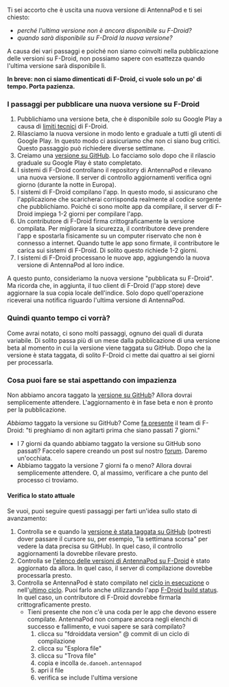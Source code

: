 Ti sei accorto che è uscita una nuova versione di AntennaPod e ti sei chiesto:

* *perché l'ultima versione non è ancora disponibile su F-Droid?*
* *quando sarà disponibile su F-Droid la nuova versione?*

A causa dei vari passaggi e poiché non siamo coinvolti nella pubblicazione delle versioni su F-Droid, non possiamo sapere con esattezza quando l'ultima versione sarà disponibile lì.

**In breve: non ci siamo dimenticati di F-Droid, ci vuole solo un po' di tempo. Porta pazienza.**

### I passaggi per pubblicare una nuova versione su F-Droid

1. Pubblichiamo una versione beta, che è disponibile *solo* su Google Play a causa di [limiti tecnici](/documentation/general/beta#f-droid) di F-Droid.
1. Rilasciamo la nuova versione in modo lento e graduale a tutti gli utenti di Google Play. In questo modo ci assicuriamo che non ci siano bug critici. Questo passaggio può richiedere diverse settimane.
1. Creiamo una [versione su GitHub](https://github.com/AntennaPod/AntennaPod/releases). Lo facciamo solo dopo che il rilascio graduale su Google Play è stato completato.
1. I sistemi di F-Droid controllano il repository di AntennaPod e rilevano una nuova versione. Il server di controllo aggiornamenti verifica ogni giorno (durante la notte in Europa).
1. I sistemi di F-Droid compilano l'app. In questo modo, si assicurano che l'applicazione che scaricherai corrisponda realmente al codice sorgente che pubblichiamo. Poiché ci sono molte app da compilare, il server di F-Droid impiega 1-2 giorni per compilare l'app.
1. Un contributore di F-Droid firma crittograficamente la versione compilata. Per migliorare la sicurezza, il contributore deve prendere l'app e spostarla fisicamente su un computer riservato che non è connesso a internet. Quando tutte le app sono firmate, il contributore le carica sui sistemi di F-Droid. Di solito questo richiede 1-2 giorni.
1. I sistemi di F-Droid processano le nuove app, aggiungendo la nuova versione di AntennaPod al loro indice.

A questo punto, consideriamo la nuova versione "pubblicata su F-Droid". Ma ricorda che, in aggiunta, il tuo client di F-Droid (l'app store) deve aggiornare la sua copia locale dell'indice. Solo dopo quell'operazione riceverai una notifica riguardo l'ultima versione di AntennaPod.

### Quindi quanto tempo ci vorrà?

Come avrai notato, ci sono molti passaggi, ognuno dei quali di durata variabile. Di solito passa più di un mese dalla pubblicazione di una versione beta al momento in cui la versione viene taggata su GitHub. Dopo che la versione è stata taggata, di solito F-Droid ci mette dai quattro ai sei giorni per processarla.

### Cosa puoi fare se stai aspettando con impazienza

Non abbiamo ancora taggato la [versione su GitHub](https://github.com/AntennaPod/AntennaPod/releases)? Allora dovrai semplicemente attendere. L'aggiornamento è in fase beta e non è pronto per la pubblicazione.

*Abbiamo* taggato la versione su GitHub? Come [fa presente](https://gitlab.com/fdroid/wiki/-/wikis/FAQ#how-long-does-it-take-for-my-app-to-show-up-on-website-and-client) il team di F-Droid: "ti preghiamo di non agitarti prima che siano passati 7 giorni."

* I 7 giorni da quando abbiamo taggato la versione su GitHub sono passati? Faccelo sapere creando un post sul nostro [forum](https://forum.antennapod.org/). Daremo un'occhiata.
* Abbiamo taggato la versione 7 giorni fa o meno? Allora dovrai semplicemente attendere. O, al massimo, verificare a che punto del processo ci troviamo.

#### Verifica lo stato attuale

Se vuoi, puoi seguire questi passaggi per farti un'idea sullo stato di avanzamento:

1. Controlla se e quando la [versione è stata taggata su GitHub](https://github.com/AntennaPod/AntennaPod/releases/latest) (potresti dover passare il cursore su, per esempio, "la settimana scorsa" per vedere la data precisa su GitHub). In quel caso, il controllo aggiornamenti la dovrebbe rilevare presto.
1. Controlla se [l'elenco delle versioni di AntennaPod su F-Droid](https://gitlab.com/fdroid/fdroiddata/-/commits/master/metadata/de.danoeh.antennapod.yml?author=checkupdates%20bot) è stato aggiornato da allora. In quel caso, il server di compilazione dovrebbe processarla presto.
1. Controlla se AntennaPod è stato compilato nel [ciclo in esecuzione](https://monitor.f-droid.org/builds/running) o nell'[ultimo ciclo](https://monitor.f-droid.org/builds/build). Puoi farlo anche utilizzando l'app [F-Droid build status](https://f-droid.org/en/packages/de.storchp.fdroidbuildstatus/). In quel caso, un contributore di F-Droid dovrebbe firmarla crittograficamente presto.
   * Tieni presente che non c'è una coda per le app che devono essere compilate. AntennaPod non compare ancora negli elenchi di successo e fallimento, e vuoi sapere se sarà compilato?
      1. clicca su "fdroiddata version" @ commit di un ciclo di compilazione
      1. clicca su "Esplora file"
      1. clicca su "Trova file"
      1. copia e incolla `de.danoeh.antennapod`
      1. apri il file
      1. verifica se include l'ultima versione
